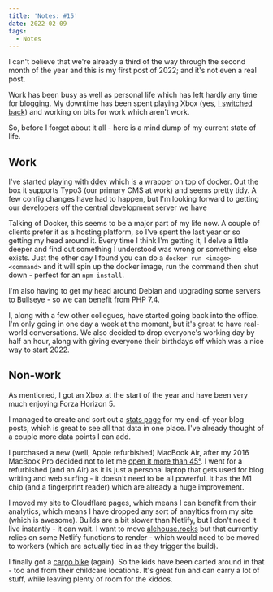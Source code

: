 ```yaml
---
title: 'Notes: #15'
date: 2022-02-09
tags:
  - Notes
---
```


I can't believe that we're already a third of the way through the second month of the year and this is my first post of 2022; and it's not even a real post.

Work has been busy as well as personal life which has left hardly any time for blogging. My downtime has been spent playing Xbox (yes, [I switched back](/blog/xbox-one-s-vs-playstation-4/)) and working on bits for work which aren't work.

So, before I forget about it all - here is a mind dump of my current state of life.

## Work

I've started playing with [ddev](https://ddev.com/) which is a wrapper on top of docker. Out the box it supports Typo3 (our primary CMS at work) and seems pretty tidy. A few config changes have had to happen, but I'm looking forward to getting our developers off the central development server we have

Talking of Docker, this seems to be a major part of my life now. A couple of clients prefer it as a hosting platform, so I've spent the last year or so getting my head around it. Every time I think I'm getting it, I delve a little deeper and find out something I understood was wrong or something else exists. Just the other day I found you can do a `docker run <image> <command>` and it will spin up the docker image, run the command then shut down - perfect for an `npm install`.

I'm also having to get my head around Debian and upgrading some servers to Bullseye - so we can benefit from PHP 7.4.

I, along with a few other collegues, have started going back into the office. I'm only going in one day a week at the moment, but it's great to have real-world conversations. We also decided to drop everyone's working day by half an hour, along with giving everyone their birthdays off which was a nice way to start 2022.

## Non-work

As mentioned, I got an Xbox at the start of the year and have been very much enjoying Forza Horizon 5.

I managed to create and sort out a [stats page](/stats) for my end-of-year blog posts, which is great to see all that data in one place. I've already thought of a couple more data points I can add.

I purchased a new (well, Apple refurbished) MacBook Air, after my 2016 MacBook Pro decided not to let me [open it more than 45°](https://twitter.com/mikestreety/status/1487815579574718467/photo/1). I went for a refurbished (and an Air) as it is just a personal laptop that gets used for blog writing and web surfing - it doesn't need to be all powerful. It has the M1 chip (and a fingerprint reader) which are already a huge improvement.

I moved my site to Cloudflare pages, which means I can benefit from their analytics, which means I have dropped any sort of anayltics from my site (which is awesome). Builds are a bit slower than Netlify, but I don't need it live instantly - it can wait. I want to move [alehouse.rocks](https://alehouse.rocks/) but that currently relies on some Netlify functions to render - which would need to be moved to workers (which are actually tied in as they trigger the build).

I finally got a [cargo bike](https://www.instagram.com/p/CZFyzq7o6nv/) (again). So the kids have been carted around in that - too and from their childcare locations. It's great fun and can carry a lot of stuff, while leaving plenty of room for the kiddos.
